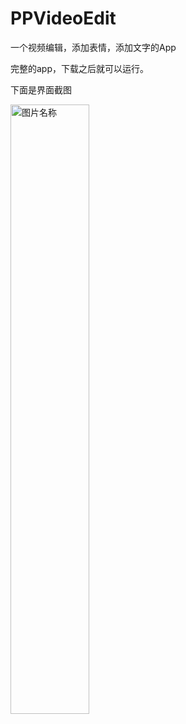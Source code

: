 # PPVideoEdit
一个视频编辑，添加表情，添加文字的App


完整的app，下载之后就可以运行。

下面是界面截图

 <img src="https://github.com/heguowen/PPVideoEdit/blob/master/screenshots/1.jpg" width = 50% height = 50% alt="图片名称" align=center />
